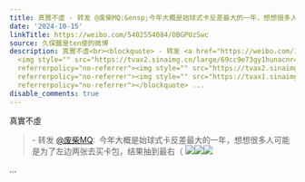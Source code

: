 ```yaml
---
title: 真實不虛 - 转发 @废柴MQ:&ensp;今年大概是始球式卡反差最大的一年，想想很多人可能是为了左边两张去买卡包，结果抽到最右（ [图片][图片][图片]
date: '2024-10-15'
linkTitle: https://weibo.com/5402554084/OBGPUzSwc
source: 久保醬是ten使的微博
description: 真實不虛<br><blockquote> - 转发 <a href="https://weibo.com/1775017587" target="_blank">@废柴MQ</a>: 今年大概是始球式卡反差最大的一年，想想很多人可能是为了左边两张去买卡包，结果抽到最右（
  <img style="" src="https://tvax2.sinaimg.cn/large/69cc9e73gy1hunacnr4v0j20af0el764.jpg"
  referrerpolicy="no-referrer"><img style="" src="https://tvax2.sinaimg.cn/large/69cc9e73gy1hunacqxch7j20af0eldhp.jpg"
  referrerpolicy="no-referrer"><img style="" src="https://tvax1.sinaimg.cn/large/69cc9e73gy1hunacqy249j20af0elmz3.jpg"
  referrerpolicy="no-referrer"></blockquote> ...
disable_comments: true
---
```

真實不虛<br><blockquote> - 转发 <a href="https://weibo.com/1775017587" target="_blank">@废柴MQ</a>: 今年大概是始球式卡反差最大的一年，想想很多人可能是为了左边两张去买卡包，结果抽到最右（ <img style="" src="https://tvax2.sinaimg.cn/large/69cc9e73gy1hunacnr4v0j20af0el764.jpg" referrerpolicy="no-referrer"><img style="" src="https://tvax2.sinaimg.cn/large/69cc9e73gy1hunacqxch7j20af0eldhp.jpg" referrerpolicy="no-referrer"><img style="" src="https://tvax1.sinaimg.cn/large/69cc9e73gy1hunacqy249j20af0elmz3.jpg" referrerpolicy="no-referrer"></blockquote> ...